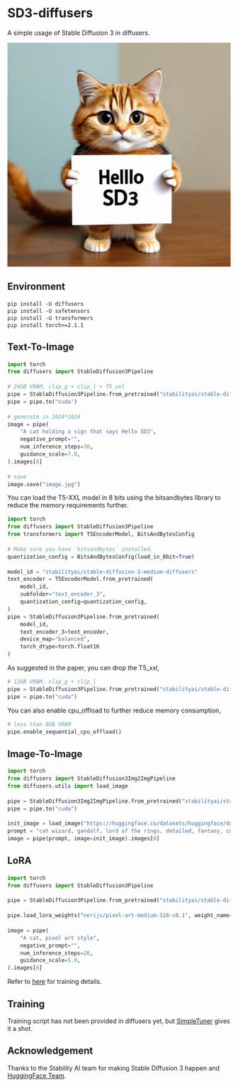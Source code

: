 # SD3-diffusers
A simple usage of Stable Diffusion 3 in diffusers.

<div align="center">
<img src='/image.jpg' width = 900 >
</div>

## Environment
```
pip install -U diffusers
pip install -U safetensors
pip install -U transformers
pip install torch>=2.1.1
```

## Text-To-Image
```python
import torch
from diffusers import StableDiffusion3Pipeline

# 24GB VRAM, clip_g + clip_l + T5_xxl
pipe = StableDiffusion3Pipeline.from_pretrained("stabilityai/stable-diffusion-3-medium-diffusers", torch_dtype=torch.float16)
pipe = pipe.to("cuda")

# generate in 1024*1024
image = pipe(
    "A cat holding a sign that says Hello SD3",
    negative_prompt="",
    num_inference_steps=30,
    guidance_scale=7.0,
).images[0]

# save
image.save("image.jpg")
```

You can load the T5-XXL model in 8 bits using the bitsandbytes library to reduce the memory requirements further.
```python
import torch
from diffusers import StableDiffusion3Pipeline
from transformers import T5EncoderModel, BitsAndBytesConfig

# Make sure you have `bitsandbytes` installed. 
quantization_config = BitsAndBytesConfig(load_in_8bit=True)

model_id = "stabilityai/stable-diffusion-3-medium-diffusers"
text_encoder = T5EncoderModel.from_pretrained(
    model_id,
    subfolder="text_encoder_3",
    quantization_config=quantization_config,
)
pipe = StableDiffusion3Pipeline.from_pretrained(
    model_id,
    text_encoder_3=text_encoder,
    device_map="balanced",
    torch_dtype=torch.float16
)
```

As suggested in the paper, you can drop the T5_xxl,
```python
# 12GB VRAM, clip_g + clip_l
pipe = StableDiffusion3Pipeline.from_pretrained("stabilityai/stable-diffusion-3-medium-diffusers", text_encoder_3=None, tokenizer_3=None, torch_dtype=torch.float16)
pipe = pipe.to("cuda")
```

You can also enable cpu_offload to further reduce memory consumption,
```python
# less than 8GB VRAM
pipe.enable_sequential_cpu_offload()
```

## Image-To-Image
```python
import torch
from diffusers import StableDiffusion3Img2ImgPipeline
from diffusers.utils import load_image

pipe = StableDiffusion3Img2ImgPipeline.from_pretrained("stabilityai/stable-diffusion-3-medium-diffusers", torch_dtype=torch.float16)
pipe = pipe.to("cuda")

init_image = load_image("https://huggingface.co/datasets/huggingface/documentation-images/resolve/main/diffusers/cat.png")
prompt = "cat wizard, gandalf, lord of the rings, detailed, fantasy, cute, adorable, Pixar, Disney, 8k"
image = pipe(prompt, image=init_image).images[0]
```

## LoRA
```python
import torch
from diffusers import StableDiffusion3Pipeline

pipe = StableDiffusion3Pipeline.from_pretrained("stabilityai/stable-diffusion-3-medium-diffusers", torch_dtype=torch.float16).to("cuda")

pipe.load_lora_weights("nerijs/pixel-art-medium-128-v0.1", weight_name="pixel-art-medium-128-v0.1.safetensors")

image = pipe(
    "A cat, pixel art style",
    negative_prompt="",
    num_inference_steps=28,
    guidance_scale=5.0,
).images[0]
```
Refer to [here](https://github.com/huggingface/diffusers/blob/main/examples/dreambooth/README_sd3.md) for training details.

## Training
Training script has not been provided in diffusers yet, but [SimpleTuner](https://github.com/bghira/SimpleTuner) gives it a shot.

## Acknowledgement
Thanks to the Stability AI team for making Stable Diffusion 3 happen and [HuggingFace Team](https://huggingface.co/blog/sd3).
